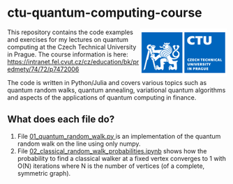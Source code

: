# ctu-quantum-computing-course

<img src="ctu.png" alt="alt text" width="200" align="right">

This repository contains the code examples and exercises for my lectures on quantum computing at the Czech Technical University in Prague. 
The course information is here: https://intranet.fel.cvut.cz/cz/education/bk/predmety/74/72/p7472006

The code is written in Python/Julia and covers various topics such as quantum random walks, quantum annealing, variational quantum algorithms and aspects of the applications of quantum computing in finance.

## What does each file do?

01. File [01_quantum_random_walk.py ](01_quantum_random_walk.py ) is an implementation of the quantum random walk on the line using only numpy.
02. File [02_classical_random_walk_probabilities.ipynb](02_classical_random_walk_probabilities.ipynb) shows how the probability to find a classical walker at a fixed vertex converges to 1 with O(N) iterations where N is the number of vertices (of a complete, symmetric graph).
